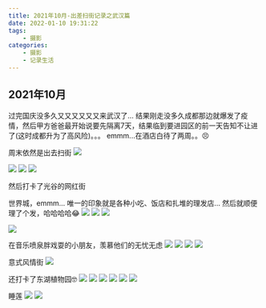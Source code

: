 ```yaml
---
title: 2021年10月-出差扫街记录之武汉篇
date: 2022-01-10 19:31:22
tags:
    - 摄影
categories:
    - 摄影
    - 记录生活
---
```


## 2021年10月

过完国庆没多久又又又又又又来武汉了... 结果刚走没多久成都那边就爆发了疫情，然后甲方爸爸最开始说要先隔离7天，结果临到要进园区的前一天告知不让进了(这时成都升为了高风险)。。。
emmm...在酒店白待了两周。。😣


周末依然是出去扫街
![](https://upyun.oneone.life/upyun-img/IMG_20211030_144439_edit_2736581000734513.jpg)

<!--more-->

![](https://upyun.oneone.life/upyun-img/DSC03784%20(1).jpg)
![](https://upyun.oneone.life/upyun-img/DSC03789%20(1).jpg)
![](https://upyun.oneone.life/upyun-img/DSC03792.jpg)

然后打卡了光谷的网红街

世界城，emmm... 唯一的印象就是各种小吃、饭店和扎堆的理发店...  然后就顺便理了个发，哈哈哈哈😂
![](https://upyun.oneone.life/upyun-img/DSC03800.jpg)
![](https://upyun.oneone.life/upyun-img/DSC03805.jpg)
![](https://upyun.oneone.life/upyun-img/DSC03821.jpg)

![](https://upyun.oneone.life/upyun-img/DSC03848.jpg)

在音乐喷泉胖戏耍的小朋友，羡慕他们的无忧无虑
![](https://upyun.oneone.life/upyun-img/DSC03863.jpg)
![](https://upyun.oneone.life/upyun-img/DSC03867.jpg)
![](https://upyun.oneone.life/upyun-img/DSC03877.jpg)
![](https://upyun.oneone.life/upyun-img/DSC03886.jpg)

意式风情街
![](https://upyun.oneone.life/upyun-img/DSC03894.jpg)

还打卡了东湖植物园🤓
![](https://upyun.oneone.life/upyun-img/DSC03902.jpg)
![](https://upyun.oneone.life/upyun-img/DSC03916.jpg)
![](https://upyun.oneone.life/upyun-img/DSC03926.jpg)
![](https://upyun.oneone.life/upyun-img/DSC03930.jpg)
![](https://upyun.oneone.life/upyun-img/DSC03940.jpg)
![](https://upyun.oneone.life/upyun-img/DSC03957.jpg)

睡莲
![](https://upyun.oneone.life/upyun-img/DSC03984.jpg)
![](https://upyun.oneone.life/upyun-img/DSC03953.jpg)